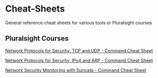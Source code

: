 # Cheat-Sheets
General reference cheat sheets for various tools or Pluralsight courses

## Pluralsight Courses

[Network Protocols for Security: TCP and UDP - Command Cheat Sheet](/Pluralsight%20Course%20Cheat%20Sheets/Network%20Protocols%20for%20Security%20-%20TCP%20and%20UDP%20-%20Command%20Cheat%20Sheet.md)

[Network Protocols for Security: IPv4 and ARP - Command Cheat Sheet](/Pluralsight%20Course%20Cheat%20Sheets/Network%20Protocols%20for%20Security%20-%20IPv4%20and%20ARP%20-%20Command%20Cheat%20Sheet.md)

[Network Security Monitoring with Suricata - Command Cheat Sheet](/Pluralsight%20Course%20Cheat%20Sheets/Network%20Security%20Monitoring%20with%20Suricata%20-%20Cheat%20Sheet.md)